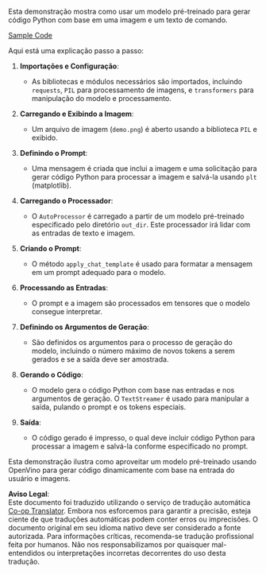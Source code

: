 <!--
CO_OP_TRANSLATOR_METADATA:
{
  "original_hash": "d7d7afa242a4a041ff4193546d4baf16",
  "translation_date": "2025-05-09T19:59:46+00:00",
  "source_file": "md/02.Application/04.Vision/Phi3/E2E_OpenVino_Phi3Vision.md",
  "language_code": "pt"
}
-->
Esta demonstração mostra como usar um modelo pré-treinado para gerar código Python com base em uma imagem e um texto de comando.

[Sample Code](../../../../../../code/06.E2E/E2E_OpenVino_Phi3-vision.ipynb)

Aqui está uma explicação passo a passo:

1. **Importações e Configuração**:
   - As bibliotecas e módulos necessários são importados, incluindo `requests`, `PIL` para processamento de imagens, e `transformers` para manipulação do modelo e processamento.

2. **Carregando e Exibindo a Imagem**:
   - Um arquivo de imagem (`demo.png`) é aberto usando a biblioteca `PIL` e exibido.

3. **Definindo o Prompt**:
   - Uma mensagem é criada que inclui a imagem e uma solicitação para gerar código Python para processar a imagem e salvá-la usando `plt` (matplotlib).

4. **Carregando o Processador**:
   - O `AutoProcessor` é carregado a partir de um modelo pré-treinado especificado pelo diretório `out_dir`. Este processador irá lidar com as entradas de texto e imagem.

5. **Criando o Prompt**:
   - O método `apply_chat_template` é usado para formatar a mensagem em um prompt adequado para o modelo.

6. **Processando as Entradas**:
   - O prompt e a imagem são processados em tensores que o modelo consegue interpretar.

7. **Definindo os Argumentos de Geração**:
   - São definidos os argumentos para o processo de geração do modelo, incluindo o número máximo de novos tokens a serem gerados e se a saída deve ser amostrada.

8. **Gerando o Código**:
   - O modelo gera o código Python com base nas entradas e nos argumentos de geração. O `TextStreamer` é usado para manipular a saída, pulando o prompt e os tokens especiais.

9. **Saída**:
   - O código gerado é impresso, o qual deve incluir código Python para processar a imagem e salvá-la conforme especificado no prompt.

Esta demonstração ilustra como aproveitar um modelo pré-treinado usando OpenVino para gerar código dinamicamente com base na entrada do usuário e imagens.

**Aviso Legal**:  
Este documento foi traduzido utilizando o serviço de tradução automática [Co-op Translator](https://github.com/Azure/co-op-translator). Embora nos esforcemos para garantir a precisão, esteja ciente de que traduções automáticas podem conter erros ou imprecisões. O documento original em seu idioma nativo deve ser considerado a fonte autorizada. Para informações críticas, recomenda-se tradução profissional feita por humanos. Não nos responsabilizamos por quaisquer mal-entendidos ou interpretações incorretas decorrentes do uso desta tradução.